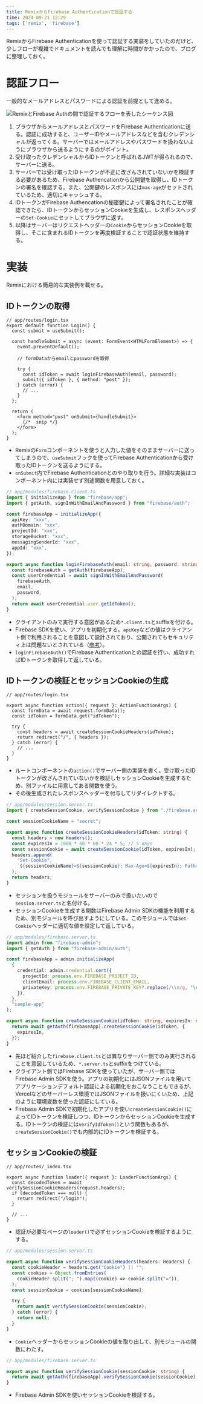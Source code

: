 ```yaml
---
title: RemixからFirebase Authenticationで認証する
time: 2024-09-21 12:29
tags: ['remix', 'firebase']
---
```


RemixからFirebase Authenticationを使って認証する実装をしていたのだけど、少しフローが複雑でドキュメントを読んでも理解に時間がかかったので、ブログに整理しておく。

# 認証フロー
一般的なメールアドレスとパスワードによる認証を前提として進める。

![RemixとFirebase Authの間で認証するフローを表したシーケンス図](/posts/546/remix-and-firebase-auth.svg)

1. ブラウザからメールアドレスとパスワードをFirebase Authenticationに送る。認証に成功すると、ユーザーIDやメールアドレスなどを含むクレデンシャルが返ってくる。サーバーではメールアドレスやパスワードを扱わないようにブラウザから送るようにするのがポイント。
1. 受け取ったクレデンシャルからIDトークンと呼ばれるJWTが得られるので、サーバーに送る。
1. サーバーでは受け取ったIDトークンが不正に改ざんされていないかを検証する必要があるため、Firebase Authencationから公開鍵を取得し、IDトークンの署名を確認する。また、公開鍵のレスポンスには`max-age`がセットされているため、適切にキャッシュする。
1. IDトークンがFirebase Authencationの秘密鍵によって署名されたことが確認できたら、IDトークンからセッションCookieを生成し、レスポンスヘッダーの`Set-Cookie`にセットしてブラウザに返す。
1. 以降はサーバーはリクエストヘッダーの`Cookie`からセッションCookieを取得し、そこに含まれるIDトークンを再度検証することで認証状態を維持する。

# 実装
Remixにおける簡易的な実装例を載せる。

## IDトークンの取得

```tsx
// app/routes/login.tsx
export default function Login() {
  const submit = useSubmit();

  const handleSubmit = async (event: FormEvent<HTMLFormElement>) => {
    event.preventDefault();

    // formDataからemailとpasswordを取得

    try {
      const idToken = await loginFirebaseAuth(email, password);
      submit({ idToken }, { method: "post" });
    } catch (error) {
      // ...
    }
  };

  return (
    <form method="post" onSubmit={handleSubmit}>
      {/*  snip */}
    </form>
  );
}
```

- Remixの`Form`コンポーネントを使うと入力した値をそのままサーバーに送ってしまうので、`useSubmit`フックを使ってFirebase Authenticationから受け取ったIDトークンを送るようにする。
- `onSubmit`内でFirebase Authenticationとのやり取りを行う。詳細な実装はコンポーネント内には実装せず別途関数を用意しておく。

```ts
// app/modules/firebase.client.ts
import { initializeApp } from "firebase/app";
import { getAuth, signInWithEmailAndPassword } from "firebase/auth";

const firebaseApp = initializeApp({
  apiKey: "xxx",
  authDomain: "xxx",
  prejectId: "xxx",
  storageBucket: "xxx",
  messagingSenderId: "xxx",
  appId: "xxx",
});

export async function loginFirebaseAuth(email: string, password: string) {
  const firebaseAuth = getAuth(firebaseApp);
  const userCredential = await signInWithEmailAndPassword(
    firebaseAuth,
    email,
    password,
  );
  return await userCredential.user.getIdToken();
}
```

- クライアントのみで実行する意図があるため`*.client.ts`とsuffixを付ける。
- Firebase SDKを使い、アプリを初期化する。`apiKey`などの値はクライアント側で利用されることを意図して設計されており、公開されてもセキュリティ上は問題ないとされている（[参考](https://firebase.google.com/docs/projects/api-keys)）。
- `loginFirebaseAuth()`でFirebase Authenticationとの認証を行い、成功すればIDトークンを取得して返している。

## IDトークンの検証とセッションCookieの生成

```tsx
// app/routes/login.tsx

export async function action({ request }: ActionFunctionArgs) {
  const formData = await request.formData();
  const idToken = formData.get("idToken");

  try {
    const headers = await createSessionCookieHeaders(idToken);
    return redirect("/", { headers });
  } catch (error) {
    // ...
  }
}
```

- ルートコンポーネントの`action()`でサーバー側の実装を書く。受け取ったIDトークンが改ざんされていないかを検証しセッションCookieを生成するため、別ファイルに用意してある関数を使う。
- その後生成されたレスポンスヘッダーを付与してリダイレクトする。


```ts
// app/modules/session.server.ts
import { createSessionCookie, verifySessionCookie } from "./firebase.server";

const sessionCookieName = "secret";

export async function createSessionCookieHeaders(idToken: string) {
  const headers = new Headers();
  const expiresIn = 1000 * 60 * 60 * 24 * 5; // 5 days
  const sessionCookie = await createSessionCookie(idToken, expiresIn);
  headers.append(
    "Set-Cookie",
    `${sessionCookieName}=${sessionCookie}; Max-Age=${expiresIn}; Path=/; HttpOnly; Secure; SameSite=Strict`,
  );
  return headers;
}
```

- セッションを扱うモジュールをサーバーのみで扱いたいので`session.server.ts`と名付ける。
- セッションCookieを生成する関数はFirebase Admin SDKの機能を利用するため、別モジュールを呼び出すようにしている。このモジュールでは`Set-Cookie`ヘッダーに適切な値を設定して返している。

```ts
// app/modules/firebase.server.ts
import admin from "firebase-admin";
import { getAuth } from "firebase-admin/auth";

const firebaseApp = admin.initializeApp(
  {
    credential: admin.credential.cert({
      projectId: process.env.FIREBASE_PROJECT_ID,
      clientEmail: process.env.FIREBASE_CLIENT_EMAIL,
      privateKey: process.env.FIREBASE_PRIVATE_KEY?.replace(/\\n/g, "\n"),
    }),
  },
  "sample-app"
);

export async function createSessionCookie(idToken: string, expiresIn: number) {
  return await getAuth(firebaseApp).createSessionCookie(idToken, {
    expiresIn,
  });
}
```

- 先ほど紹介した`firebase.client.ts`とは異なりサーバー側でのみ実行されることを意図しているため、`*.server.ts`とsuffixをつけている。
- クライアント側ではFirebase SDKを使っていたが、サーバー側ではFirebase Admin SDKを使う。アプリの初期化にはJSONファイルを用いてアプリケーションデフォルト認証による初期化をおこなうこともできるが、Vercelなどのサーバーレス環境ではJSONファイルを扱いにくいため、上記のように環境変数を使った認証にしている。
- Firebase Admin SDKで初期化したアプリを使い`createSessionCookie()`によってIDトークンを検証しつつ、IDトークンからセッションCookieを生成する。IDトークンの検証には`verifyIdToken()`という関数もあるが、`createSessionCookie()`でも内部的にIDトークンを検証する。

## セッションCookieの検証

```tsx
// app/routes/_index.tsx

export async function loader({ request }: LoaderFunctionArgs) {
  const decodedToken = await verifySessionCookieHeaders(request.headers);
  if (decodedToken === null) {
    return redirect("/login");
  }

  // ...
}
```

- 認証が必要なページの`loader()`で必ずセッションCookieを検証するようにする。

```ts
// app/modules/session.server.ts

export async function verifySessionCookieHeaders(headers: Headers) {
  const cookieHeader = headers.get("Cookie") || "";
  const cookies = Object.fromEntries(
    cookieHeader.split("; ").map((cookie) => cookie.split("=")),
  );
  const sessionCookie = cookies[sessionCookieName];

  try {
    return await verifySessionCookie(sessionCookie);
  } catch (error) {
    return null;
  }
}
```

- `Cookie`ヘッダーからセッションCookieの値を取り出して、別モジュールの関数にわたす。

```ts
// app/modules/firebase.server.ts

export async function verifySessionCookie(sessionCookie: string) {
  return await getAuth(firebaseApp).verifySessionCookie(sessionCookie);
}
```

- Firebase Admin SDKを使いセッションCookieを検証する。
